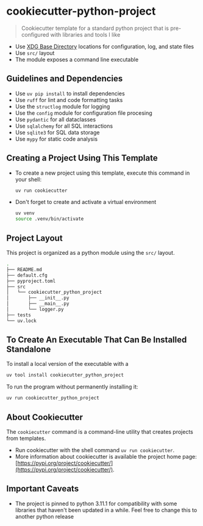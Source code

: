 # cookiecutter-python-project

> Cookiecutter template for a standard python project that is pre-configured with libraries and tools I like



- Use [XDG Base Directory](https://specifications.freedesktop.org/basedir-spec/latest/) locations for configuration, log, and state files
- Use `src/` layout
- The module exposes a command line executable

## Guidelines and Dependencies 

- Use `uv pip install` to install dependencies
- Use `ruff` for lint and code formatting tasks
- Use the `structlog` module for logging
- Use the `config` module for configuration file procesing
- Use `pydantic` for all dataclasses 
- Use `sqlalchemy` for all SQL interactions
- Use `sqlite3` for SQL data storage
- Use `mypy` for static code analysis

## Creating a Project Using This Template

- To create a new project using this template, execute this command in your shell:

    ``` bash
    uv run cookiecutter 
    ```
- Don't forget to create and activate a virtual environment
    ``` bash
    uv venv
    source .venv/bin/activate
    ```


## Project Layout

This project is organized as a python module using the `src/` layout.

``` bash
.
├── README.md
├── default.cfg
├── pyproject.toml
├── src
│   └── cookiecutter_python_project
│       ├── __init__.py
│       ├── __main__.py
│       └── logger.py
├── tests
└── uv.lock
```

## To Create An Executable That Can Be Installed Standalone


To install a local version of the executable with a 

``` bash
uv tool install cookiecutter_python_project
```

To run the program without permanently installing it:

``` bash
uv run cookiecutter_python_project
```

## About Cookiecutter
The `cookiecutter` command is a command-line utility that creates projects from templates.

- Run cookiecutter with the shell command `uv run cookiecutter`. 
- More information about cookiecutter is available the project home page: [https://pypi.org/project/cookiecutter/](https://pypi.org/project/cookiecutter/).

## Important Caveats

- The project is pinned to python 3.11.1 for compatibility with some libraries that haven't been updated in a while. Feel free to change this to another python release 
